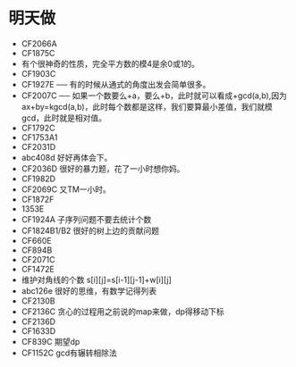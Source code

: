 # 明天做
- CF2066A
- CF1875C
- 有个很神奇的性质，完全平方数的模4是余0或1的。 
- CF1903C
- CF1927E ── 有的时候从通式的角度出发会简单很多。
- CF2007C ── 如果一个数要么+a，要么+b，此时就可以看成+gcd(a,b),因为 ax+by=kgcd(a,b)，此时每个数都是这样，我们要算最小差值，我们就模gcd，此时就是相对值。
- CF1792C
- CF1753A1
- CF2031D
- abc408d 好好再体会下。
- CF2036D 很好的暴力题，花了一小时想你妈。
- CF1982D
- CF2069C 又TM一小时。
- CF1872F
- 1353E
- CF1924A 子序列问题不要去统计个数
- CF1824B1/B2 很好的树上边的贡献问题
- CF660E
- CF894B
- CF2071C
- CF1472E
- 维护对角线的个数 s[i][j]=s[i-1][j-1]+w[i][j]
- abc126e 很好的思维，有数学记得列表
- CF2130B
- CF2136C 贪心的过程用之前说的map来做，dp得移动下标
- CF2136D
- CF1633D 
- CF839C 期望dp
- CF1152C gcd有辗转相除法
